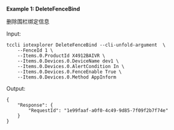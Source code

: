 **Example 1: DeleteFenceBind**

删除围栏绑定信息

Input: 

```
tccli iotexplorer DeleteFenceBind --cli-unfold-argument  \
    --FenceId 1 \
    --Items.0.ProductId X4912BAIVR \
    --Items.0.Devices.0.DeviceName dev1 \
    --Items.0.Devices.0.AlertCondition In \
    --Items.0.Devices.0.FenceEnable True \
    --Items.0.Devices.0.Method AppInform
```

Output: 
```
{
    "Response": {
        "RequestId": "1e99faaf-a0f0-4c49-9d85-7f09f2b7f74e"
    }
}
```

